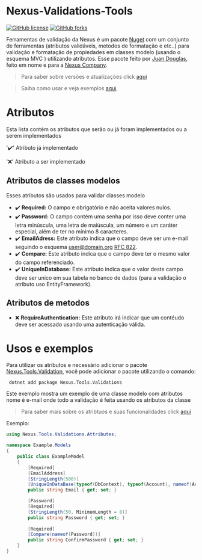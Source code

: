 # Nexus-Validations-Tools
  [![GitHub license](https://img.shields.io/github/license/JuanDouglas/Nexus-Validations-Tools)](./LICENSE) [![GitHub forks](https://img.shields.io/github/forks/JuanDouglas/Nexus-Validations-Tools)](https://github.com/JuanDouglas/Nexus-Validations-Tools/network)

Ferramentas de validação da Nexus é um pacote [Nuget](https://nuget.org) com um conjunto de ferramentas (atributos validáveis, metodos de formatação e etc..) para validação e formatação de propiedades em classes modelo (usando o esquema MVC ) utilizando atributos. Esse pacote feito por [Juan Douglas](https://github.com/JuanDouglas), feito em nome e para a [Nexus Company](https://github.com/JuanDouglas).
> Para saber sobre versões e atualizações click [aqui]()

> Saiba como usar e veja exemplos [aqui](#usos-e-exemplos).

# Atributos 
Esta lista contém os atributos que serão ou já foram implementados ou a serem implementados 

  ':heavy_check_mark:' Atributo já implementado  
  
  ':x:' Atributo a ser implementado
 ## Atributos de classes modelos 
  Esses atributos são usados para validar classes modelo 
- ✔️ **Required:** O campo e obrigatório e não aceita valores nulos.
- ✔️ **Password:** O campo contém uma senha por isso deve conter uma letra minúscula, uma letra de maiúscula, um número e um caráter especial, além de ter no mínimo 8 caracteres.
- ✔️ **EmailAdress:** Este atributo indica que o campo deve ser um e-mail seguindo o esquema user@domain.org [RFC 822](https://datatracker.ietf.org/doc/html/rfc822#section-6).
- ✔️ **Compare:** Este atributo indica que o campo deve ter o mesmo valor do campo referenciado.
- ✔️ **UniqueInDatabase:** Este atributo indica que o valor deste campo deve ser unico em sua tabela no banco de dados (para a validação o atributo uso EntityFramework).
## Atributos de metodos 
- ❌ **RequireAuthentication:** Este atributo irá indicar que um contéudo deve ser acessado usando uma autenticação válida.
# Usos e exemplos 
Para utilizar os atributos e necessário adicionar o pacote [Nexus.Tools.Validation](https://www.nuget.org/packages/Nexus.Tools.Validations/), você pode adicionar o pacote utilizando o comando: 
```
 dotnet add package Nexus.Tools.Validations
```
Este exemplo mostra um exemplo de uma classe modelo com atributos nome é e-mail onde todo a validação é feita usando os atributos da classe 
> Para saber mais sobre os atribtuos e suas funcionalidades click [aqui](#atributos)

Exemplo: 
``` C#
using Nexus.Tools.Validations.Attributes;

namespace Example.Models
{
    public class ExampleModel
    {
        [Required]
        [EmailAddress]
        [StringLength(500)]
        [UniqueInDataBase(typeof(DbContext), typeof(Account), nameof(Account.Email))]
        public string Email { get; set; }

        [Password]
        [Required]
        [StringLength(50, MinimumLength = 8)]
        public string Password { get; set; }
        
        [Required]
        [Compare(nameof(Password))]
        public string ConfirmPassword { get; set; }
    }
}
```

